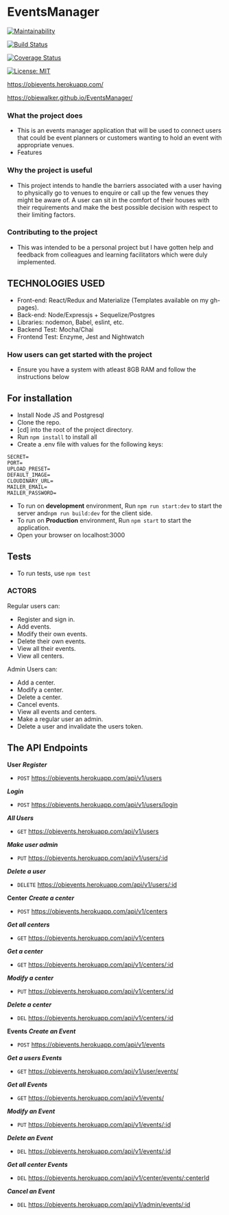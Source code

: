 # EventsManager

[![Maintainability](https://api.codeclimate.com/v1/badges/215078ce2fd0ee631fc5/maintainability)](https://codeclimate.com/github/ObieWalker/EventsManager/maintainability)

[![Build Status](https://travis-ci.org/ObieWalker/EventsManager.svg?branch=develop)](https://travis-ci.org/ObieWalker/EventsManager)

[![Coverage Status](https://coveralls.io/repos/github/ObieWalker/EventsManager/badge.svg?branch=develop)](https://coveralls.io/github/ObieWalker/EventsManager?branch=develop)

[![License: MIT](https://img.shields.io/badge/License-MIT-yellow.svg)](https://opensource.org/licenses/MIT)

https://obievents.herokuapp.com/

https://obiewalker.github.io/EventsManager/

### What the project does

- This is an events manager application that will be used to connect users that could be event planners or customers wanting to hold an event with appropriate venues.
- Features

### Why the project is useful

- This project intends to handle the barriers associated with a user having to physically go to venues to enquire or call up the few venues they might be aware of. A user can sit in the comfort of their houses with their requirements and make the best possible decision with respect to their limiting factors.

### Contributing to the project

- This was intended to be a personal project but I have gotten help and feedback from colleagues and learning facilitators which were duly implemented.

## TECHNOLOGIES USED

- Front-end: React/Redux and Materialize (Templates available on my gh-pages).
- Back-end: Node/Expressjs + Sequelize/Postgres
- Libraries: nodemon, Babel, eslint, etc.
- Backend Test: Mocha/Chai
- Frontend Test: Enzyme, Jest and Nightwatch

### How users can get started with the project

- Ensure you have a system with atleast 8GB RAM and follow the instructions below

## For installation

- Install Node JS and Postgresql
- Clone the repo.
- [cd] into the root of the project directory.
- Run `npm install` to install all
- Create a .env file with values for the following keys:

```
SECRET=
PORT=
UPLOAD_PRESET=
DEFAULT_IMAGE=
CLOUDINARY_URL=
MAILER_EMAIL=
MAILER_PASSWORD=
```

- To run on **development** environment, Run `npm run start:dev` to start the server
  and`npm run build:dev` for the client side.
- To run on **Production** environment, Run `npm start` to start the application.
- Open your browser on localhost:3000

## Tests

- To run tests, use `npm test`

### ACTORS

Regular users can:

- Register and sign in.
- Add events.
- Modify their own events.
- Delete their own events.
- View all their events.
- View all centers.

Admin Users can:

- Add a center.
- Modify a center.
- Delete a center.
- Cancel events.
- View all events and centers.
- Make a regular user an admin.
- Delete a user and invalidate the users token.

## The API Endpoints

**User**
**_Register_**

- `POST` https://obievents.herokuapp.com/api/v1/users

**_Login_**

- `POST` https://obievents.herokuapp.com/api/v1/users/login

**_All Users_**

- `GET` https://obievents.herokuapp.com/api/v1/users

**_Make user admin_**

- `PUT` https://obievents.herokuapp.com/api/v1/users/:id

**_Delete a user_**

- `DELETE` https://obievents.herokuapp.com/api/v1/users/:id

**Center**
**_Create a center_**

- `POST` https://obievents.herokuapp.com/api/v1/centers

**_Get all centers_**

- `GET` https://obievents.herokuapp.com/api/v1/centers

**_Get a center_**

- `GET` https://obievents.herokuapp.com/api/v1/centers/:id

**_Modify a center_**

- `PUT` https://obievents.herokuapp.com/api/v1/centers/:id

**_Delete a center_**

- `DEL` https://obievents.herokuapp.com/api/v1/centers/:id

**Events**
**_Create an Event_**

- `POST` https://obievents.herokuapp.com/api/v1/events

**_Get a users Events_**

- `GET` https://obievents.herokuapp.com/api/v1/user/events/

**_Get all Events_**

- `GET` https://obievents.herokuapp.com/api/v1/events/

**_Modify an Event_**

- `PUT` https://obievents.herokuapp.com/api/v1/events/:id

**_Delete an Event_**

- `DEL` https://obievents.herokuapp.com/api/v1/events/:id

**_Get all center Events_**

- `DEL` https://obievents.herokuapp.com/api/v1/center/events/:centerId

**_Cancel an Event_**

- `DEL` https://obievents.herokuapp.com/api/v1/admin/events/:id
